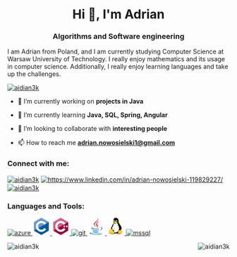 <h1 align="center">Hi 👋, I'm Adrian</h1>
<h3 align="center">Algorithms and Software engineering</h3>

I am Adrian from Poland, and I am currently studying Computer Science at Warsaw University of Technology. I really enjoy mathematics and its usage in computer science. Additionally, I really enjoy learning languages and take up the challenges. 

<p align="left"> <a href="https://twitter.com/aidian3k" target="blank"><img src="https://img.shields.io/twitter/follow/aidian3k?logo=twitter&style=for-the-badge" alt="aidian3k" /></a> </p>

- 🔭 I’m currently working on **projects in Java**

- 🌱 I’m currently learning **Java, SQL, Spring, Angular**

- 👯 I’m looking to collaborate with **interesting people**

- 📫 How to reach me **adrian.nowosielski1@gmail.com**

<h3 align="left">Connect with me:</h3>
<p align="left">
<a href="https://twitter.com/aidian3k" target="blank"><img align="center" src="https://raw.githubusercontent.com/rahuldkjain/github-profile-readme-generator/master/src/images/icons/Social/twitter.svg" alt="aidian3k" height="30" width="40" /></a>
<a href="https://linkedin.com/in/https://www.linkedin.com/in/adrian-nowosielski-119829227/" target="blank"><img align="center" src="https://raw.githubusercontent.com/rahuldkjain/github-profile-readme-generator/master/src/images/icons/Social/linked-in-alt.svg" alt="https://www.linkedin.com/in/adrian-nowosielski-119829227/" height="30" width="40" /></a>
<a href="https://www.leetcode.com/aidian3k" target="blank"><img align="center" src="https://raw.githubusercontent.com/rahuldkjain/github-profile-readme-generator/master/src/images/icons/Social/leet-code.svg" alt="aidian3k" height="30" width="40" /></a>
</p>

<h3 align="left">Languages and Tools:</h3>
<p align="left"> <a href="https://azure.microsoft.com/en-in/" target="_blank" rel="noreferrer"> <img src="https://www.vectorlogo.zone/logos/microsoft_azure/microsoft_azure-icon.svg" alt="azure" width="40" height="40"/> </a> <a href="https://www.cprogramming.com/" target="_blank" rel="noreferrer"> <img src="https://raw.githubusercontent.com/devicons/devicon/master/icons/c/c-original.svg" alt="c" width="40" height="40"/> </a> <a href="https://www.w3schools.com/cpp/" target="_blank" rel="noreferrer"> <img src="https://raw.githubusercontent.com/devicons/devicon/master/icons/cplusplus/cplusplus-original.svg" alt="cplusplus" width="40" height="40"/> </a> <a href="https://git-scm.com/" target="_blank" rel="noreferrer"> <img src="https://www.vectorlogo.zone/logos/git-scm/git-scm-icon.svg" alt="git" width="40" height="40"/> </a> <a href="https://www.java.com" target="_blank" rel="noreferrer"> <img src="https://raw.githubusercontent.com/devicons/devicon/master/icons/java/java-original.svg" alt="java" width="40" height="40"/> </a> <a href="https://www.linux.org/" target="_blank" rel="noreferrer"> <img src="https://raw.githubusercontent.com/devicons/devicon/master/icons/linux/linux-original.svg" alt="linux" width="40" height="40"/> </a> <a href="https://www.microsoft.com/en-us/sql-server" target="_blank" rel="noreferrer"> <img src="https://www.svgrepo.com/show/303229/microsoft-sql-server-logo.svg" alt="mssql" width="40" height="40"/> </a> </p>

<p><img align="left" src="https://github-readme-stats.vercel.app/api/top-langs?username=aidian3k&show_icons=true&locale=en&layout=compact" alt="aidian3k" /></p>

<p>&nbsp;<img align="right" src="https://github-readme-stats.vercel.app/api?username=aidian3k&show_icons=true&locale=en" alt="aidian3k" /></p>



